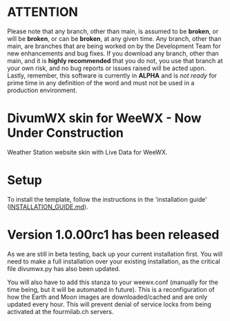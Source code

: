 # ATTENTION
Please note that any branch, other than main, is assumed to be **broken**, or will be **broken**, or can be **broken**, at any given time. Any branch, other than main, are branches that are being worked on by the Development Team for new enhancements and bug fixes. If you download any branch, other than main, and it is **highly recommended** that you do not, you use that branch at your own risk, and no bug reports or issues raised will be acted upon. Lastly, remember, this software is currently in **ALPHA** and is _not ready_ for prime time in any definition of the word and must not be used in a production environment.

# DivumWX skin for WeeWX - Now Under Construction
Weather Station website skin with Live Data for WeeWX. 

# Setup

To install the template, follow the instructions in the 'installation guide' ([INSTALLATION_GUIDE.md](https://github.com/Millardiang/weewx-divumwx/blob/alpha/INSTALLATION_GUIDE.md)).

# Version 1.0.00rc1 has been released

As we are still in beta testing, back up your current installation first. You will need to make a full installation over your existing installation, as the critical file divumwx.py has also been updated.

You will also have to add this stanza to your weewx.conf (manually for the time being, but it will be automated in future). This is a reconfiguration of how the Earth and Moon images are downloaded/cached and are only updated every hour. This will prevent denial of service locks from being activated at the fourmilab.ch servers.
